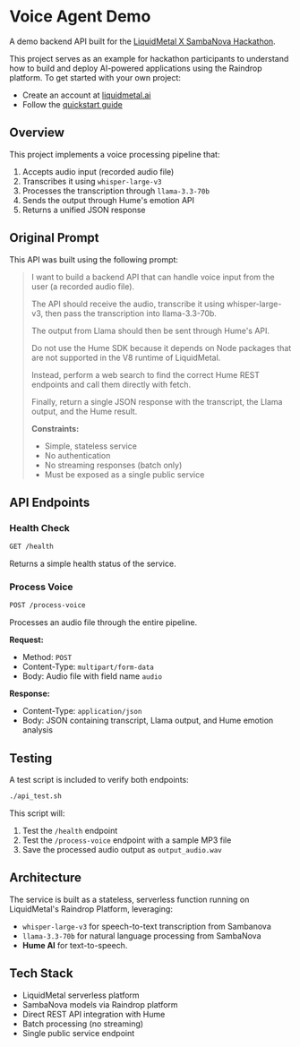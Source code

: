 # Voice Agent Demo

A demo backend API built for the [LiquidMetal X SambaNova Hackathon](https://luma.com/xcx9dvik).

This project serves as an example for hackathon participants to understand how to build and deploy AI-powered applications using the Raindrop platform. To get started with your own project:
- Create an account at [liquidmetal.ai](https://liquidmetal.ai)
- Follow the [quickstart guide](https://docs.liquidmetal.ai/tutorials/claude-code-mcp-setup/)

## Overview

This project implements a voice processing pipeline that:
1. Accepts audio input (recorded audio file)
2. Transcribes it using `whisper-large-v3`
3. Processes the transcription through `llama-3.3-70b`
4. Sends the output through Hume's emotion API
5. Returns a unified JSON response

## Original Prompt

This API was built using the following prompt:

> I want to build a backend API that can handle voice input from the user (a recorded audio file).
>
> The API should receive the audio, transcribe it using whisper-large-v3, then pass the transcription into llama-3.3-70b.
>
> The output from Llama should then be sent through Hume's API.
>
> Do not use the Hume SDK because it depends on Node packages that are not supported in the V8 runtime of LiquidMetal.
>
> Instead, perform a web search to find the correct Hume REST endpoints and call them directly with fetch.
>
> Finally, return a single JSON response with the transcript, the Llama output, and the Hume result.
>
> **Constraints:**
> - Simple, stateless service
> - No authentication
> - No streaming responses (batch only)
> - Must be exposed as a single public service

## API Endpoints

### Health Check
```bash
GET /health
```
Returns a simple health status of the service.

### Process Voice
```bash
POST /process-voice
```
Processes an audio file through the entire pipeline.

**Request:**
- Method: `POST`
- Content-Type: `multipart/form-data`
- Body: Audio file with field name `audio`

**Response:**
- Content-Type: `application/json`
- Body: JSON containing transcript, Llama output, and Hume emotion analysis

## Testing

A test script is included to verify both endpoints:

```bash
./api_test.sh
```

This script will:
1. Test the `/health` endpoint
2. Test the `/process-voice` endpoint with a sample MP3 file
3. Save the processed audio output as `output_audio.wav`

## Architecture

The service is built as a stateless, serverless function running on LiquidMetal's Raindrop Platform, leveraging:
- `whisper-large-v3` for speech-to-text transcription from Sambanova 
- `llama-3.3-70b` for natural language processing from SambaNova 
- **Hume AI** for text-to-speech.

## Tech Stack

- LiquidMetal serverless platform
- SambaNova models via Raindrop platform
- Direct REST API integration with Hume
- Batch processing (no streaming)
- Single public service endpoint
